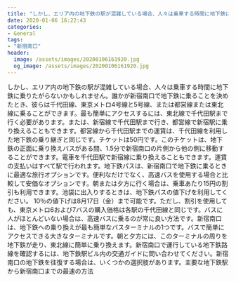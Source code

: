 ```yaml
---
title: "しかし、エリア内の地下鉄の駅が混雑している場合、人々は乗車する時間に地下鉄に乗りたがらないかもしれません。"
date: 2020-01-06 16:22:43
categories:
- General
tags:
- "新宿南口"
header:
  image: /assets/images/20200106161920.jpg
  og_image: /assets/images/20200106161920.jpg
---
```


しかし、エリア内の地下鉄の駅が混雑している場合、人々は乗車する時間に地下鉄に乗りたがらないかもしれません。誰かが新宿南口で地下鉄に乗ることを決めたとき、彼らは千代田線、東京メトロ4号線と5号線、または都営線または東北線に乗ることができます。最も簡単にアクセスするには、東北線で千代田駅まで行く必要があります。または、新宿線で千代田駅まで行き、都営線で新宿駅に乗り換えることもできます。都営線から千代田駅までの運賃は、千代田線を利用した地下鉄の乗り継ぎと同じです。チケットは50円です。このチケットは、地下鉄の正面に乗り換えバスがある間、1.5分で新宿南口の片側から他の側に移動することができます。電車を千代田駅で新宿線に乗り換えることもできます。運賃の支払いはすべて駅で行われます。地下鉄パスは、新宿南口で地下鉄に乗るときに最適な旅行オプションです。便利なだけでなく、高速バスを使用する場合と比較して安価なオプションです。朝または夕方に行く場合は、乗車あたり15円の割引も利用できます。池袋に出入りするときは、地下鉄パスの値下げを利用してください。 10％の値下げは8月17日（金）まで可能です。ただし、割引を使用しても、東京メトロ6および7バスの購入価格は各駅の千代田線と同じです。バスに人がほとんどいない場合は、高速バスに乗るのが常に良い方法です。新宿南口は、地下鉄への乗り換えが最も簡単なバスターミナルの1つです。バスで簡単にアクセスできる大きなターミナルです。朝と夕方には、このターミナルの周りを地下鉄が走り、東北線に簡単に乗り換えます。新宿南口で運行している地下鉄路線を確認するには、地下鉄駅ビル内の交通ガイドに問い合わせてください。新宿南口の地下鉄を往復する場合は、いくつかの選択肢があります。主要な地下鉄駅から新宿南口までの最速の方法
